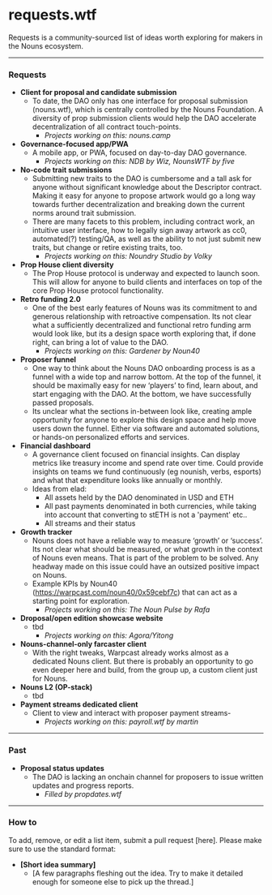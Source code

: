 # requests.wtf

Requests is a community-sourced list of ideas worth exploring for makers in the Nouns ecosystem.


---
### Requests
- **Client for proposal and candidate submission**
  - To date, the DAO only has one interface for proposal submission (nouns.wtf), which is centrally controlled by the Nouns Foundation. A diversity of prop submission clients would help the DAO accelerate decentralization of all contract touch-points.
    - _Projects working on this: nouns.camp_
- **Governance-focused app/PWA**
  - A mobile app, or PWA, focused on day-to-day DAO governance.
    - _Projects working on this: NDB by Wiz, NounsWTF by five_
- **No-code trait submissions**
  - Submitting new traits to the DAO is cumbersome and a tall ask for anyone without significant knowledge about the Descriptor contract. Making it easy for anyone to propose artwork would go a long way towards further decentralization and breaking down the current norms around trait submission.
  - There are many facets to this problem, including contract work, an intuitive user interface, how to legally sign away artwork as cc0, automated(?) testing/QA, as well as the ability to not just submit new traits, but change or retire existing traits, too.
    - _Projects working on this: Noundry Studio by Volky_
- **Prop House client diversity**
  - The Prop House protocol is underway and expected to launch soon. This will allow for anyone to build clients and interfaces on top of the core Prop House protocol functionality.
- **Retro funding 2.0**
  - One of the best early features of Nouns was its commitment to and generous relationship with retroactive compensation. Its not clear what a sufficiently decentralized and functional retro funding arm would look like, but its a design space worth exploring that, if done right, can bring a lot of value to the DAO.
    - _Projects working on this: Gardener by Noun40_
- **Proposer funnel**
  - One way to think about the Nouns DAO onboarding process is as a funnel with a wide top and narrow bottom. At the top of the funnel, it should be maximally easy for new ‘players’ to find, learn about, and start engaging with the DAO. At the bottom, we have successfully passed proposals.
  - Its unclear what the sections in-between look like, creating ample opportunity for anyone to explore this design space and help move users down the funnel. Either via software and automated solutions, or hands-on personalized efforts and services.
- **Financial dashboard**
  - A governance client focused on financial insights. Can display metrics like treasury income and spend rate over time. Could provide insights on teams we fund continuously (eg nounish, verbs, esports) and what that expenditure looks like annually or monthly.
  - Ideas from elad:
    - All assets held by the DAO denominated in USD and ETH
    - All past payments denominated in both currencies, while taking into account that converting to stETH is not a 'payment' etc..
    - All streams and their status
- **Growth tracker**
  - Nouns does not have a reliable way to measure ‘growth’ or ‘success’. Its not clear what should be measured, or what growth in the context of Nouns even means. That is part of the problem to be solved. Any headway made on this issue could have an outsized positive impact on Nouns.
  - Example KPIs by Noun40 (https://warpcast.com/noun40/0x59cebf7c) that can act as a starting point for exploration.
    - _Projects working on this: The Noun Pulse by Rafa_
- **Droposal/open edition showcase website**
  - tbd
    - _Projects working on this: Agora/Yitong_
- **Nouns-channel-only farcaster client**
  - With the right tweaks, Warpcast already works almost as a dedicated Nouns client. But there is probably an opportunity to go even deeper here and build, from the group up, a custom client just for Nouns.
- **Nouns L2 (OP-stack)**
  - tbd
- **Payment streams dedicated client**
  - Client to view and interact with proposer payment streams-
    - _Projects working on this: payroll.wtf by martin_


---
### Past
- **Proposal status updates**
  - The DAO is lacking an onchain channel for proposers to issue written updates and progress reports.
    - _Filled by propdates.wtf_

---
### How to
To add, remove, or edit a list item, submit a pull request [here]. Please make sure to use the standard format:
- **[Short idea summary]**
  - [A few paragraphs fleshing out the idea. Try to make it detailed enough for someone else to pick up the thread.]
